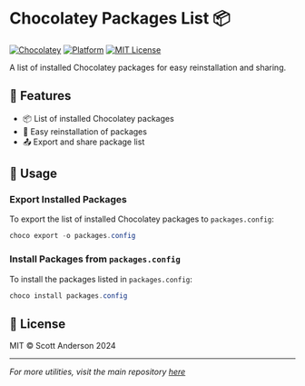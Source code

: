 # Chocolatey Packages List 📦

[![Chocolatey](https://img.shields.io/badge/Chocolatey-0.10.15+-blue.svg)](https://chocolatey.org/)
[![Platform](https://img.shields.io/badge/Platform-Windows-blue.svg)](https://www.microsoft.com/windows)
[![MIT License](https://img.shields.io/badge/License-MIT-yellow.svg)](https://opensource.org/licenses/MIT)

A list of installed Chocolatey packages for easy reinstallation and sharing.

## 📌 Features

- 📦 List of installed Chocolatey packages
- 🔄 Easy reinstallation of packages
- 📤 Export and share package list

## 🚀 Usage

### Export Installed Packages

To export the list of installed Chocolatey packages to `packages.config`:

```powershell
choco export -o packages.config
```

### Install Packages from `packages.config`

To install the packages listed in `packages.config`:

```powershell
choco install packages.config
```

## 📝 License

MIT © Scott Anderson 2024

---
*For more utilities, visit the main repository [here](../README.md)*
